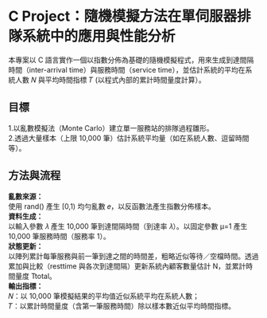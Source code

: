 # C Project：隨機模擬方法在單伺服器排隊系統中的應用與性能分析  
本專案以 C 語言實作一個以指數分佈為基礎的隨機模擬程式，用來生成到達間隔時間（inter-arrival time）與服務時間（service time），並估計系統的平均在系統人數 𝑁 與平均時間指標 𝑇 (以程式內部的累計時間量度計算）。  
## **目標**  
1.以亂數模擬法（Monte Carlo）建立單一服務站的排隊過程雛形。  
2.透過大量樣本（上限 10,000 筆）估計系統平均量（如在系統人數、逗留時間等）。   
## **方法與流程**  
**亂數來源：**  
使用 rand() 產生 [0,1) 均勻亂數 𝑒，以反函數法產生指數分佈樣本。  
**資料生成：**  
以輸入參數 𝜆 產生 10,000 筆到達間隔時間（到達率 𝜆）。以固定參數 μ=1 產生 10,000 筆服務時間（服務率 1）。  
**狀態更新：**   
以陣列累計每筆服務與前一筆到達之間的時間差，粗略近似等待／空檔時間。透過累加與比較（resttime 與各次到達間隔）更新系統內顧客數量估計 N，並累計時間量度 Ttotal。  
**輸出指標：**  
𝑁：以 10,000 筆模擬結果的平均值近似系統平均在系統人數；  
𝑇：以累計時間量度（含第一筆服務時間）除以樣本數近似平均時間指標。  
